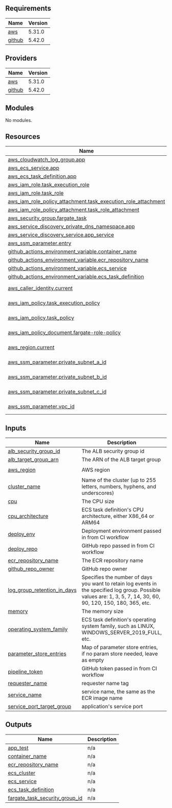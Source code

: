 <!-- BEGIN_TF_DOCS -->
## Requirements

| Name | Version |
|------|---------|
| <a name="requirement_aws"></a> [aws](#requirement\_aws) | 5.31.0 |
| <a name="requirement_github"></a> [github](#requirement\_github) | 5.42.0 |

## Providers

| Name | Version |
|------|---------|
| <a name="provider_aws"></a> [aws](#provider\_aws) | 5.31.0 |
| <a name="provider_github"></a> [github](#provider\_github) | 5.42.0 |

## Modules

No modules.

## Resources

| Name | Type |
|------|------|
| [aws_cloudwatch_log_group.app](https://registry.terraform.io/providers/hashicorp/aws/5.31.0/docs/resources/cloudwatch_log_group) | resource |
| [aws_ecs_service.app](https://registry.terraform.io/providers/hashicorp/aws/5.31.0/docs/resources/ecs_service) | resource |
| [aws_ecs_task_definition.app](https://registry.terraform.io/providers/hashicorp/aws/5.31.0/docs/resources/ecs_task_definition) | resource |
| [aws_iam_role.task_execution_role](https://registry.terraform.io/providers/hashicorp/aws/5.31.0/docs/resources/iam_role) | resource |
| [aws_iam_role.task_role](https://registry.terraform.io/providers/hashicorp/aws/5.31.0/docs/resources/iam_role) | resource |
| [aws_iam_role_policy_attachment.task_execution_role_attachment](https://registry.terraform.io/providers/hashicorp/aws/5.31.0/docs/resources/iam_role_policy_attachment) | resource |
| [aws_iam_role_policy_attachment.task_role_attachment](https://registry.terraform.io/providers/hashicorp/aws/5.31.0/docs/resources/iam_role_policy_attachment) | resource |
| [aws_security_group.fargate_task](https://registry.terraform.io/providers/hashicorp/aws/5.31.0/docs/resources/security_group) | resource |
| [aws_service_discovery_private_dns_namespace.app](https://registry.terraform.io/providers/hashicorp/aws/5.31.0/docs/resources/service_discovery_private_dns_namespace) | resource |
| [aws_service_discovery_service.app_service](https://registry.terraform.io/providers/hashicorp/aws/5.31.0/docs/resources/service_discovery_service) | resource |
| [aws_ssm_parameter.entry](https://registry.terraform.io/providers/hashicorp/aws/5.31.0/docs/resources/ssm_parameter) | resource |
| [github_actions_environment_variable.container_name](https://registry.terraform.io/providers/integrations/github/5.42.0/docs/resources/actions_environment_variable) | resource |
| [github_actions_environment_variable.ecr_repository_name](https://registry.terraform.io/providers/integrations/github/5.42.0/docs/resources/actions_environment_variable) | resource |
| [github_actions_environment_variable.ecs_service](https://registry.terraform.io/providers/integrations/github/5.42.0/docs/resources/actions_environment_variable) | resource |
| [github_actions_environment_variable.ecs_task_definition](https://registry.terraform.io/providers/integrations/github/5.42.0/docs/resources/actions_environment_variable) | resource |
| [aws_caller_identity.current](https://registry.terraform.io/providers/hashicorp/aws/5.31.0/docs/data-sources/caller_identity) | data source |
| [aws_iam_policy.task_execution_policy](https://registry.terraform.io/providers/hashicorp/aws/5.31.0/docs/data-sources/iam_policy) | data source |
| [aws_iam_policy.task_policy](https://registry.terraform.io/providers/hashicorp/aws/5.31.0/docs/data-sources/iam_policy) | data source |
| [aws_iam_policy_document.fargate-role-policy](https://registry.terraform.io/providers/hashicorp/aws/5.31.0/docs/data-sources/iam_policy_document) | data source |
| [aws_region.current](https://registry.terraform.io/providers/hashicorp/aws/5.31.0/docs/data-sources/region) | data source |
| [aws_ssm_parameter.private_subnet_a_id](https://registry.terraform.io/providers/hashicorp/aws/5.31.0/docs/data-sources/ssm_parameter) | data source |
| [aws_ssm_parameter.private_subnet_b_id](https://registry.terraform.io/providers/hashicorp/aws/5.31.0/docs/data-sources/ssm_parameter) | data source |
| [aws_ssm_parameter.private_subnet_c_id](https://registry.terraform.io/providers/hashicorp/aws/5.31.0/docs/data-sources/ssm_parameter) | data source |
| [aws_ssm_parameter.vpc_id](https://registry.terraform.io/providers/hashicorp/aws/5.31.0/docs/data-sources/ssm_parameter) | data source |

## Inputs

| Name | Description | Type | Default | Required |
|------|-------------|------|---------|:--------:|
| <a name="input_alb_security_group_id"></a> [alb\_security\_group\_id](#input\_alb\_security\_group\_id) | The ALB security group id | `string` | `"default"` | no |
| <a name="input_alb_target_group_arn"></a> [alb\_target\_group\_arn](#input\_alb\_target\_group\_arn) | The ARN of the ALB target group | `string` | `"default"` | no |
| <a name="input_aws_region"></a> [aws\_region](#input\_aws\_region) | AWS region | `string` | `"us-east-1"` | no |
| <a name="input_cluster_name"></a> [cluster\_name](#input\_cluster\_name) | Name of the cluster (up to 255 letters, numbers, hyphens, and underscores) | `string` | n/a | yes |
| <a name="input_cpu"></a> [cpu](#input\_cpu) | The CPU size | `number` | `512` | no |
| <a name="input_cpu_architecture"></a> [cpu\_architecture](#input\_cpu\_architecture) | ECS task definition's CPU architecture, either X86\_64 or ARM64 | `string` | `"X86_64"` | no |
| <a name="input_deploy_env"></a> [deploy\_env](#input\_deploy\_env) | Deployment environment passed in from CI workflow | `string` | `"dev"` | no |
| <a name="input_deploy_repo"></a> [deploy\_repo](#input\_deploy\_repo) | GitHub repo passed in from CI workflow | `string` | `""` | no |
| <a name="input_ecr_repository_name"></a> [ecr\_repository\_name](#input\_ecr\_repository\_name) | The ECR repository name | `string` | `"default"` | no |
| <a name="input_github_repo_owner"></a> [github\_repo\_owner](#input\_github\_repo\_owner) | GitHub repo owner | `string` | n/a | yes |
| <a name="input_log_group_retention_in_days"></a> [log\_group\_retention\_in\_days](#input\_log\_group\_retention\_in\_days) | Specifies the number of days you want to retain log events in the specified log group. Possible values are: 1, 3, 5, 7, 14, 30, 60, 90, 120, 150, 180, 365, etc. | `number` | `7` | no |
| <a name="input_memory"></a> [memory](#input\_memory) | The memory size | `number` | `1024` | no |
| <a name="input_operating_system_family"></a> [operating\_system\_family](#input\_operating\_system\_family) | ECS task definition's operating system family, such as LINUX, WINDOWS\_SERVER\_2019\_FULL, etc. | `string` | `"LINUX"` | no |
| <a name="input_parameter_store_entries"></a> [parameter\_store\_entries](#input\_parameter\_store\_entries) | Map of parameter store entries, if no param store needed, leave as empty | `map(any)` | `{}` | no |
| <a name="input_pipeline_token"></a> [pipeline\_token](#input\_pipeline\_token) | GitHub token passed in from CI workflow | `string` | `""` | no |
| <a name="input_requester_name"></a> [requester\_name](#input\_requester\_name) | requester name tag | `string` | n/a | yes |
| <a name="input_service_name"></a> [service\_name](#input\_service\_name) | service name, the same as the ECR image name | `string` | n/a | yes |
| <a name="input_service_port_target_group"></a> [service\_port\_target\_group](#input\_service\_port\_target\_group) | application's service port | `number` | `8080` | no |

## Outputs

| Name | Description |
|------|-------------|
| <a name="output_app_test"></a> [app\_test](#output\_app\_test) | n/a |
| <a name="output_container_name"></a> [container\_name](#output\_container\_name) | n/a |
| <a name="output_ecr_repository_name"></a> [ecr\_repository\_name](#output\_ecr\_repository\_name) | n/a |
| <a name="output_ecs_cluster"></a> [ecs\_cluster](#output\_ecs\_cluster) | n/a |
| <a name="output_ecs_service"></a> [ecs\_service](#output\_ecs\_service) | n/a |
| <a name="output_ecs_task_definition"></a> [ecs\_task\_definition](#output\_ecs\_task\_definition) | n/a |
| <a name="output_fargate_task_security_group_id"></a> [fargate\_task\_security\_group\_id](#output\_fargate\_task\_security\_group\_id) | n/a |
<!-- END_TF_DOCS -->